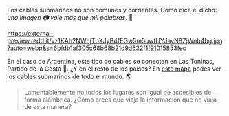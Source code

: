 Los cables submarinos no son comunes y corrientes. Como dice el dicho: _una imagen :camera: vale más que mil palabras_. :page_with_curl:

https://external-preview.redd.it/vz1KAh2NWhjTbXJyB4fEGw5m5uwtUYJayN8ZjWnb4bg.jpg?auto=webp&s=6bfdb1af305c68b68b21d9d632f1f91015853fec

En el caso de Argentina, este tipo de cables se conectan en Las Toninas, Partido de la Costa :shell:. ¿Y en el resto de los países? En [este mapa](https://www.submarinecablemap.com/#/) podés ver los cables submarinos de todo el mundo. :earth_americas:

> Lamentablemente no todos los lugares son igual de accesibles de forma alámbrica. ¿Cómo crees que viaja la información que no viaja de esta manera?
